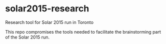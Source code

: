 # solar2015-research
Research tool for Solar 2015 run in Toronto

This repo compromises the tools needed to facilitate the brainstorming part of the Solar 2015 run.
